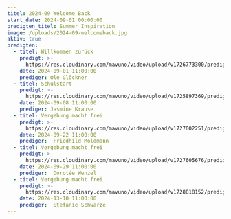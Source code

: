 ```yaml
---
titel: 2024-09 Welcome Back
start_date: 2024-09-01 00:00:00
predigten_titel: Summer Inspiration
image: /uploads/2024-09-welcomeback.jpg
aktiv: true
predigten:
  - titel: Willkommen zurück
    predigt: >-
      https://res.cloudinary.com/mavuno/video/upload/v1726773300/predigten/2024-09%20Welcome%20back/20240901_GoDi_Mavuno_Berlin_WelcomeBack.mp3
    date: 2024-09-01 11:00:00
    prediger: Ole Glöckner
  - titel: Schulstart
    predigt: >-
      https://res.cloudinary.com/mavuno/video/upload/v1725897369/predigten/2024-09%20Welcome%20back/20240908_GoDi_Mavuno_Berlin_Schulstart.mp3
    date: 2024-09-08 11:00:00
    prediger: Jasmine Krause
  - titel: Vergebung macht frei
    predigt: >-
      https://res.cloudinary.com/mavuno/video/upload/v1727002251/predigten/2024-09%20Welcome%20back/2024-09-22_GoDi_Mavuno_Berlin_Vergebung_macht_frei.mp3
    date: 2024-09-22 11:00:00
    prediger:  Friedhild Moldmann
  - titel: Vergebung macht frei
    predigt: >-
      https://res.cloudinary.com/mavuno/video/upload/v1727605676/predigten/20240929_GoDi_Mavuno_Berlin_Vergebung_macht_frei.mp3
    date: 2024-09-29 11:00:00
    prediger:  Dorotée Wenzel
  - titel: Vergebung macht frei
    predigt: >-
      https://res.cloudinary.com/mavuno/video/upload/v1728818152/predigten/2024-10%20Folge%20mir%20nach/20241013_GoDi_Mavuno_Berlin_Mutig_und_Stark.mp3
    date: 2024-13-10 11:00:00
    prediger:  Stefanie Schwarze
---
```

